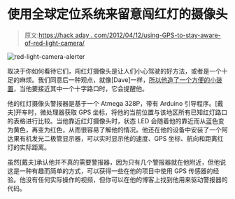 # 使用全球定位系统来留意闯红灯的摄像头

> 原文:[https://hack aday . com/2012/04/12/using-GPS-to-stay-aware-of-red-light-camera/](https://hackaday.com/2012/04/12/using-gps-to-stay-aware-of-red-light-cameras/)

![red-light-camera-alerter](../Images/b1428624e96bc510602db8a203214408.png "red-light-camera-alerter")

取决于你如何看待它们，闯红灯摄像头是让人们小心驾驶的好方法，或者是一个十足的麻烦。我们同意后一种观点，就像[Dave]一样，[所以他造了一个方便的小装置](http://www.plastibots.com/?p=2392)，当他要接近其中一个十字路口时，它会提醒他。

他的红灯摄像头警报器是基于一个 Atmega 328P，带有 Arduino 引导程序。[戴夫]开车时，微处理器获取 GPS 坐标，将他的当前位置与该地区所有已知红灯路口的表格进行比较。当他靠近红灯摄像头时，状态 LED 会随着他的靠近而从蓝色变为黄色，再变为红色，从而很容易了解他的情况。他还在他的设备中安装了一个阿达果有机发光二极管显示器，可以实时显示他的速度、GPS 坐标、航向和距离红灯的实际距离。

虽然[戴夫]承认他并不真的需要警报器，因为只有几个警报器就在他附近，但他说这是一种有趣而简单的方式，可以获得一些在他的项目中使用 GPS 传感器的经验。他没有任何实际操作的视频，但你可以在他的博客上找到他用来驱动警报器的代码。